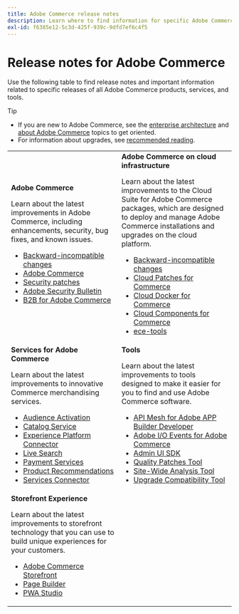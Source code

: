 ```yaml
---
title: Adobe Commerce release notes
description: Learn where to find information for specific Adobe Commerce releases.
exl-id: f6385e12-5c3d-425f-939c-9dfd7ef6c4f5
---
```


# Release notes for Adobe Commerce

Use the following table to find release notes and important information related to specific releases of all Adobe Commerce products, services, and tools.

>[!TIP]
>
>- If you are new to Adobe Commerce, see the [enterprise architecture](../../implementation-playbook/architecture/enterprise-blueprint.md) and [about Adobe Commerce](https://experienceleague.adobe.com/en/docs/commerce-admin/start/about) topics to get oriented.
>- For information about upgrades, see [recommended reading](../../upgrade/resources/recommended-reading.md).

<table>
  <tbody>
    <tr>
      <td><strong>Adobe Commerce</strong>
        <p>Learn about the latest improvements in Adobe Commerce, including enhancements, security, bug fixes, and known issues.</p>
          <ul>
            <li><a href="https://developer.adobe.com/commerce/php/development/backward-incompatible-changes/">Backward-incompatible changes</a></li>
            <li><a href="commerce/overview.md">Adobe Commerce</a></li>
            <li><a href="security/overview.md">Security patches</a></li>
            <li><a href="https://helpx.adobe.com/security/products/magento.html">Adobe Security Bulletin</a></li>
            <li><a href="https://experienceleague.adobe.com/docs/commerce-admin/b2b/release-notes.html">B2B for Adobe Commerce</a></li>
          </ul>
        </td>
      <td><strong>Adobe Commerce on cloud infrastructure</strong>
        <p>Learn about the latest improvements to the Cloud Suite for Adobe Commerce packages, which are designed to deploy and manage Adobe Commerce installations and upgrades on the cloud platform.</p>
          <ul>
            <li><a href="https://devdocs.magento.com/cloud/release-notes/backward-incompatible-changes.html">Backward-incompatible changes</a></li>
            <li><a href="https://devdocs.magento.com/cloud/release-notes/mcp-release-notes.html">Cloud Patches for Commerce</a></li>
            <li><a href="https://devdocs.magento.com/cloud/release-notes/mcd-release-notes.html">Cloud Docker for Commerce</a></li>
            <li><a href="https://devdocs.magento.com/cloud/release-notes/mcc-release-notes.html">Cloud Components for Commerce</a></li>
            <li><a href="https://devdocs.magento.com/cloud/release-notes/ece-release-notes.html">ece-tools</a></li>
          </ul>
      </td>
    </tr>
    <tr>
      <td><strong>Services for Adobe Commerce</strong>
        <p>Learn about the latest improvements to innovative Commerce merchandising services.</p>
          <ul>
            <li><a href="https://experienceleague.adobe.com/docs/commerce-admin/customers/audience-activation.html">Audience Activation</a></li>
            <li><a href="https://experienceleague.adobe.com/docs/commerce-merchant-services/catalog-service/release-notes.html">Catalog Service</a></li>
            <li><a href="https://experienceleague.adobe.com/docs/commerce-merchant-services/experience-platform-connector/release-notes.html">Experience Platform Connector</a></li>
            <li><a href="https://experienceleague.adobe.com/docs/commerce-merchant-services/live-search/release-notes.html">Live Search</a></li>
            <li><a href="https://experienceleague.adobe.com/docs/commerce-merchant-services/payment-services/release-notes.html">Payment Services</a></li>
            <li><a href="https://experienceleague.adobe.com/docs/commerce-merchant-services/product-recommendations/release-notes.html">Product Recommendations</a></li>
            <li><a href="https://experienceleague.adobe.com/docs/commerce-merchant-services/user-guides/integration-services/saas.html">Services Connector</a></li>
          </ul>
        </td>
      <td><strong>Tools</strong>
        <p>Learn about the latest improvements to tools designed to make it easier for you to find and use Adobe Commerce software.</p>
          <ul>
            <li><a href="https://developer.adobe.com/graphql-mesh-gateway/">API Mesh for Adobe APP Builder Developer</a></li>
            <li><a href="https://developer.adobe.com/commerce/events/get-started/release-notes/">Adobe I/O Events for Adobe Commerce</a></li>
            <li><a href="https://developer.adobe.com/commerce/extensibility/admin-ui-sdk/release-notes/">Admin UI SDK</a></li>
            <li><a href="../../tools/quality-patches-tool/release-notes.md">Quality Patches Tool</a></li>
            <li><a href="../../tools/site-wide-analysis-tool/intro.md">Site-Wide Analysis Tool</a></li>
            <li><a href="../../upgrade/upgrade-compatibility-tool/overview.md">Upgrade Compatibility Tool</a></li>
          </ul>
      </td>
    </tr>
    <tr>
       <td><strong>Storefront Experience</strong>
        <p>Learn about the latest improvements to storefront technology that you can use to build unique experiences for your customers.</p>
          <ul>
            <li><a href="https://experienceleague.adobe.com/developer/commerce/storefront/">Adobe Commerce Storefront</a></li>
            <li><a href="https://experienceleague.adobe.com/docs/commerce-admin/page-builder/release-notes.html">Page Builder</a></li>
            <li><a href="https://github.com/magento/pwa-studio/releases/latest">PWA Studio</a></li>
          </ul>
      </td>
      <td></td>
    </tr>
  </tbody>
</table>
